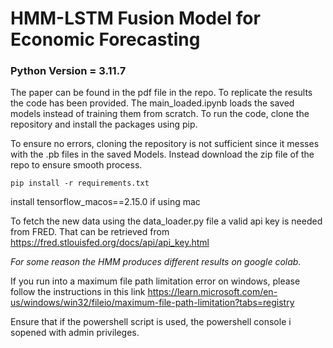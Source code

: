 # HMM-LSTM Fusion Model for Economic Forecasting

### Python Version = 3.11.7

The paper can be found in the pdf file in the repo. To replicate the results the code has been provided.
The main_loaded.ipynb loads the saved models instead of training them from scratch. To run the code, clone the 
repository and install the packages using pip.

To ensure no errors, cloning the repository is not sufficient since it messes with the .pb files in the saved Models.
Instead download the zip file of the repo to ensure smooth process.

```
pip install -r requirements.txt
```

install tensorflow_macos==2.15.0 if using mac

To fetch the new data using the data_loader.py file a valid api key is needed from FRED. That can be retrieved from
https://fred.stlouisfed.org/docs/api/api_key.html

*For some reason the HMM produces different results on google colab.* 

If you run into a maximum file path limitation error on windows, please follow the instructions in this link
https://learn.microsoft.com/en-us/windows/win32/fileio/maximum-file-path-limitation?tabs=registry

Ensure that if the powershell script is used, the powershell console i sopened with admin privileges. 